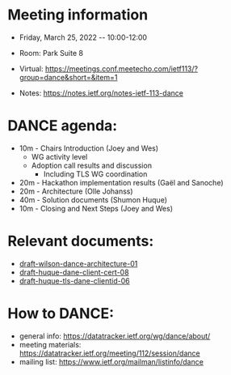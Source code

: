 # Meeting information

- Friday, March 25, 2022 -- 10:00-12:00
- Room: Park Suite 8

- Virtual: https://meetings.conf.meetecho.com/ietf113/?group=dance&short=&item=1
- Notes:   https://notes.ietf.org/notes-ietf-113-dance

# DANCE agenda:

- 10m - Chairs Introduction                       (Joey and Wes)
    - WG activity level
    - Adoption call results and discussion
        - Including TLS WG coordination
- 20m - Hackathon implementation results          (Gaël and Sanoche)
- 20m - Architecture                              (Olle Johanss)
- 40m - Solution documents                        (Shumon Huque)
- 10m - Closing and Next Steps                    (Joey and Wes)

# Relevant documents:

- [draft-wilson-dance-architecture-01](https://datatracker.ietf.org/doc/draft-wilson-dance-architecture)
- [draft-huque-dane-client-cert-08](https://datatracker.ietf.org/doc/draft-huque-dane-client-cert)
- [draft-huque-tls-dane-clientid-06](https://datatracker.ietf.org/doc/draft-huque-tls-dane-clientid)

# How to DANCE:

- general info: https://datatracker.ietf.org/wg/dance/about/
- meeting materials: https://datatracker.ietf.org/meeting/112/session/dance
- mailing list: https://www.ietf.org/mailman/listinfo/dance
